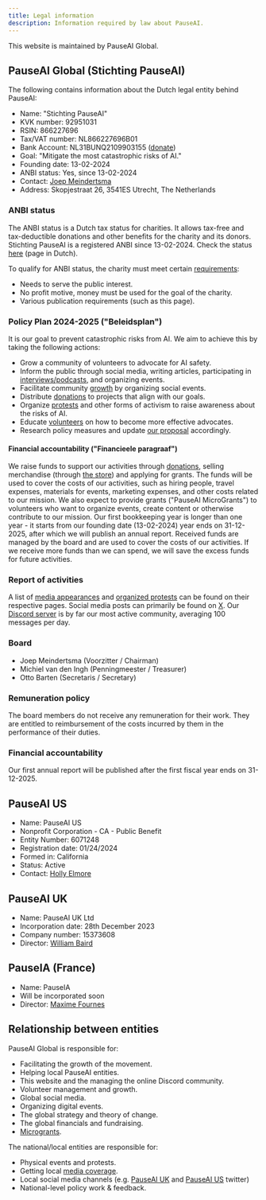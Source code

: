 ```yaml
---
title: Legal information
description: Information required by law about PauseAI.
---
```


This website is maintained by PauseAI Global.

## PauseAI Global (Stichting PauseAI)

The following contains information about the Dutch legal entity behind PauseAI:

- Name: "Stichting PauseAI"
- KVK number: 92951031
- RSIN: 866227696
- Tax/VAT number: NL866227696B01
- Bank Account: NL31BUNQ2109903155 ([donate](/donate))
- Goal: "Mitigate the most catastrophic risks of AI."
- Founding date: 13-02-2024
- ANBI status: Yes, since 13-02-2024
- Contact: [Joep Meindertsma](mailto:joep@pauseai.info)
- Address: Skopjestraat 26, 3541ES Utrecht, The Netherlands

### ANBI status

The ANBI status is a Dutch tax status for charities.
It allows tax-free and tax-deductible donations and other benefits for the charity and its donors.
Stichting PauseAI is a registered ANBI since 13-02-2024. Check the status [here](https://www.belastingdienst.nl/wps/wcm/connect/nl/aftrek-en-kortingen/content/anbi-status-controleren) (page in Dutch).

To qualify for ANBI status, the charity must meet certain [requirements](https://www.belastingdienst.nl/wps/wcm/connect/bldcontenten/belastingdienst/business/business-public-benefit-organisations/public_benefit_organisations/conditions_pbos/which_conditions_must_be_met_by_pbo):

- Needs to serve the public interest.
- No profit motive, money must be used for the goal of the charity.
- Various publication requirements (such as this page).

### Policy Plan 2024-2025 ("Beleidsplan")

It is our goal to prevent catastrophic risks from AI. We aim to achieve this by taking the following actions:

- Grow a community of volunteers to advocate for AI safety.
- Inform the public through social media, writing articles, participating in [interviews/podcasts](/press), and organizing events.
- Facilitate community [growth](/growth-strategy) by organizing social events.
- Distribute [donations](/donate) to projects that align with our goals.
- Organize [protests](/protests) and other forms of activism to raise awareness about the risks of AI.
- Educate [volunteers](/join) on how to become more effective advocates.
- Research policy measures and update [our proposal](/proposal) accordingly.

#### Financial accountability ("Financieele paragraaf")

We raise funds to support our activities through [donations](/donate), selling merchandise (through [the store](https://pauseai-shop.fourthwall.com/)) and applying for grants.
The funds will be used to cover the costs of our activities, such as hiring people, travel expenses, materials for events, marketing expenses, and other costs related to our mission.
We also expect to provide grants ("PauseAI MicroGrants") to volunteers who want to organize events, create content or otherwise contribute to our mission.
Our first bookkeeping year is longer than one year - it starts from our founding date (13-02-2024) year ends on 31-12-2025, after which we will publish an annual report.
Received funds are managed by the board and are used to cover the costs of our activities.
If we receive more funds than we can spend, we will save the excess funds for future activities.

### Report of activities

A list of [media appearances](/press) and [organized protests](/protests) can be found on their respective pages.
Social media posts can primarily be found on [X](https://x.com/PauseAI).
Our [Discord server](https://discord.gg/T3YrWUJsJ5) is by far our most active community, averaging 100 messages per day.

### Board

- Joep Meindertsma (Voorzitter / Chairman)
- Michiel van den Ingh (Penningmeester / Treasurer)
- Otto Barten (Secretaris / Secretary)

### Remuneration policy

The board members do not receive any remuneration for their work.
They are entitled to reimbursement of the costs incurred by them in the performance of their duties.

### Financial accountability

Our first annual report will be published after the first fiscal year ends on 31-12-2025.

## PauseAI US

- Name: PauseAI US
- Nonprofit Corporation - CA - Public Benefit
- Entity Number: 6071248
- Registration date: 01/24/2024
- Formed in: California
- Status: Active
- Contact: [Holly Elmore](mailto:holly@pauseai.info)

## PauseAI UK

- Name: PauseAI UK Ltd
- Incorporation date: 28th December 2023
- Company number: 15373608
- Director: [William Baird](mailto:william@pauseai.info)

## PauseIA (France)

- Name: PauseIA
- Will be incorporated soon
- Director: [Maxime Fournes](mailto:maxime@pauseai.info)

## Relationship between entities

PauseAI Global is responsible for:

- Facilitating the growth of the movement.
- Helping local PauseAI entities.
- This website and the managing the online Discord community.
- Volunteer management and growth.
- Global social media.
- Organizing digital events.
- The global strategy and theory of change.
- The global financials and fundraising.
- [Microgrants](/microgrants).

The national/local entities are responsible for:

- Physical events and protests.
- Getting local [media coverage](/).
- Local social media channels (e.g. [PauseAI UK](https://twitter.com/PauseAI_UK) and [PauseAI US](https://twitter.com/PauseAIus) twitter)
- National-level policy work & feedback.
